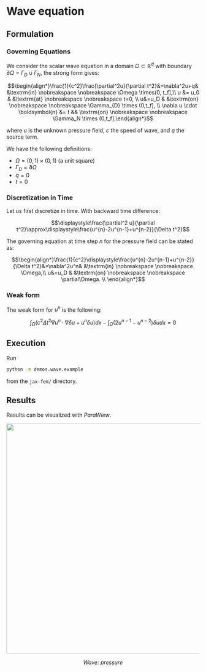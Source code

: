 # Wave equation

## Formulation

### Governing Equations

We consider the scalar wave equation in a domain $\Omega\subset\mathbb{R}^d$ with boundary $\partial\Omega =\Gamma_D\cup\Gamma_N$, the strong form gives:

$$\begin{align*}\frac{1}{c^2}\frac{\partial^2u}{\partial t^2}&=\nabla^2u+q& &\textrm{in}  \nobreakspace \nobreakspace \Omega \times(0, t_f],\\
u  &= u_0 & &\textrm{at} \nobreakspace \nobreakspace t=0, \\
u&=u_D & &\textrm{on} \nobreakspace \nobreakspace \Gamma_{D} \times (0,t_f], \\
\nabla u \cdot \boldsymbol{n} &= t &&  \textrm{on} \nobreakspace \nobreakspace \Gamma_N \times (0,t_f].\end{align*}$$

where $u$ is the unknown pressure field, $c$ the speed of wave, and $q$ the source term.

We have the following definitions:

* $\Omega=(0,1)\times(0,1)$ (a unit square)
* $\Gamma_D=\partial\Omega$ 
* $q = 0$
* $t = 0$

### Discretization in Time

Let us first discretize in time. With backward time difference:

$$\displaystyle\frac{\partial^2 u}{\partial t^2}\approx\displaystyle\frac{u^{n}-2u^{n-1}+u^{n-2}}{\Delta t^2}$$

The governing equation at time step $n$ for the pressure field can be stated as:

$$\begin{align*}\frac{1}{c^2}\displaystyle\frac{u^{n}-2u^{n-1}+u^{n-2}}{\Delta t^2}&=\nabla^2u^n& &\textrm{in}  \nobreakspace \nobreakspace \Omega,\\
u&=u_D & &\textrm{on} \nobreakspace \nobreakspace \partial\Omega. \\
\end{align*}$$

### Weak form
The weak form for $u^n$ is the following:

$$\int_{\Omega}(c^2\Delta t^2\nabla u^n\cdot\nabla \delta u+u^n\delta u)dx-\int_{\Omega}(2u^{n-1}-u^{n-2})\delta udx=0$$


## Execution
Run
```bash
python -m demos.wave.example
```
from the `jax-fem/` directory.


## Results

Results can be visualized with *ParaWiew*.
<p align="middle">
  <img src="output/pressure.gif" width="600" />
</p>
<p align="middle">
    <em >Wave: pressure</em>
</p>

